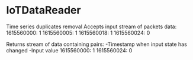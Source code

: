 # IoTDataReader
Time series duplicates removal
Accepts input stream of packets data:
1615560000: 1
1615560005: 1
1615560018: 1
1615560024: 0

Returns stream of data containing pairs:
-Timestamp when input state has changed
-Input value
1615560000: 1
1615560024: 0

